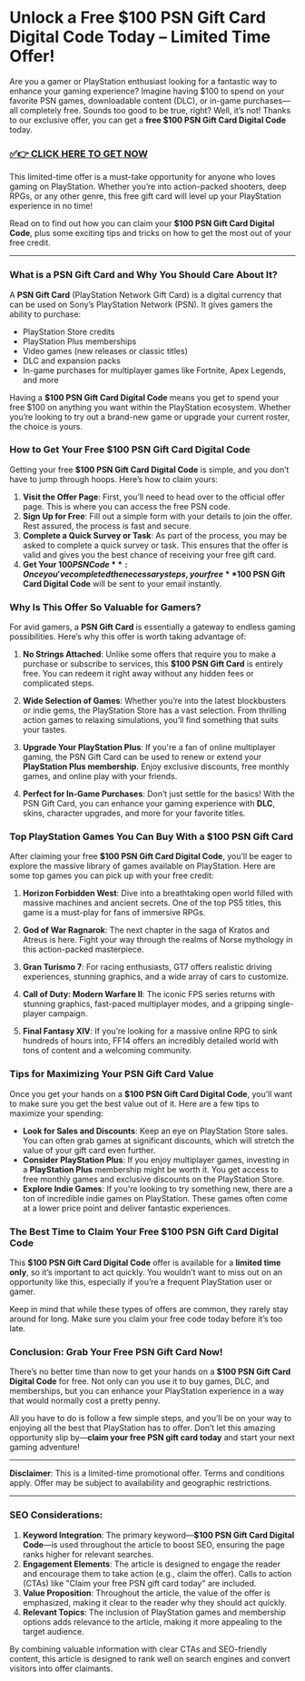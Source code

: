 # Unlock a Free $100 PSN Gift Card Digital Code Today – Limited Time Offer!

Are you a gamer or PlayStation enthusiast looking for a fantastic way to enhance your gaming experience? Imagine having $100 to spend on your favorite PSN games, downloadable content (DLC), or in-game purchases—all completely free. Sounds too good to be true, right? Well, it’s not! Thanks to our exclusive offer, you can get a **free $100 PSN Gift Card Digital Code** today.

### [✅👉 CLICK HERE TO GET NOW](https://freerewards.xyz/psn/go/)

This limited-time offer is a must-take opportunity for anyone who loves gaming on PlayStation. Whether you’re into action-packed shooters, deep RPGs, or any other genre, this free gift card will level up your PlayStation experience in no time!

Read on to find out how you can claim your **$100 PSN Gift Card Digital Code**, plus some exciting tips and tricks on how to get the most out of your free credit.

---

### What is a PSN Gift Card and Why You Should Care About It?

A **PSN Gift Card** (PlayStation Network Gift Card) is a digital currency that can be used on Sony’s PlayStation Network (PSN). It gives gamers the ability to purchase:

- PlayStation Store credits
- PlayStation Plus memberships
- Video games (new releases or classic titles)
- DLC and expansion packs
- In-game purchases for multiplayer games like Fortnite, Apex Legends, and more

Having a **$100 PSN Gift Card Digital Code** means you get to spend your free $100 on anything you want within the PlayStation ecosystem. Whether you’re looking to try out a brand-new game or upgrade your current roster, the choice is yours.

### How to Get Your Free $100 PSN Gift Card Digital Code

Getting your free **$100 PSN Gift Card Digital Code** is simple, and you don’t have to jump through hoops. Here’s how to claim yours:

1. **Visit the Offer Page**: First, you’ll need to head over to the official offer page. This is where you can access the free PSN code.
2. **Sign Up for Free**: Fill out a simple form with your details to join the offer. Rest assured, the process is fast and secure.
3. **Complete a Quick Survey or Task**: As part of the process, you may be asked to complete a quick survey or task. This ensures that the offer is valid and gives you the best chance of receiving your free gift card.
4. **Get Your $100 PSN Code**: Once you've completed the necessary steps, your free **$100 PSN Gift Card Digital Code** will be sent to your email instantly.

### Why Is This Offer So Valuable for Gamers?

For avid gamers, a **PSN Gift Card** is essentially a gateway to endless gaming possibilities. Here’s why this offer is worth taking advantage of:

1. **No Strings Attached**: Unlike some offers that require you to make a purchase or subscribe to services, this **$100 PSN Gift Card** is entirely free. You can redeem it right away without any hidden fees or complicated steps.
   
2. **Wide Selection of Games**: Whether you’re into the latest blockbusters or indie gems, the PlayStation Store has a vast selection. From thrilling action games to relaxing simulations, you’ll find something that suits your tastes.

3. **Upgrade Your PlayStation Plus**: If you're a fan of online multiplayer gaming, the PSN Gift Card can be used to renew or extend your **PlayStation Plus membership**. Enjoy exclusive discounts, free monthly games, and online play with your friends.

4. **Perfect for In-Game Purchases**: Don’t just settle for the basics! With the PSN Gift Card, you can enhance your gaming experience with **DLC**, skins, character upgrades, and more for your favorite titles.

### Top PlayStation Games You Can Buy With a $100 PSN Gift Card

After claiming your free **$100 PSN Gift Card Digital Code**, you’ll be eager to explore the massive library of games available on PlayStation. Here are some top games you can pick up with your free credit:

1. **Horizon Forbidden West**: Dive into a breathtaking open world filled with massive machines and ancient secrets. One of the top PS5 titles, this game is a must-play for fans of immersive RPGs.
   
2. **God of War Ragnarok**: The next chapter in the saga of Kratos and Atreus is here. Fight your way through the realms of Norse mythology in this action-packed masterpiece.

3. **Gran Turismo 7**: For racing enthusiasts, GT7 offers realistic driving experiences, stunning graphics, and a wide array of cars to customize.

4. **Call of Duty: Modern Warfare II**: The iconic FPS series returns with stunning graphics, fast-paced multiplayer modes, and a gripping single-player campaign.

5. **Final Fantasy XIV**: If you’re looking for a massive online RPG to sink hundreds of hours into, FF14 offers an incredibly detailed world with tons of content and a welcoming community.

### Tips for Maximizing Your PSN Gift Card Value

Once you get your hands on a **$100 PSN Gift Card Digital Code**, you’ll want to make sure you get the best value out of it. Here are a few tips to maximize your spending:

- **Look for Sales and Discounts**: Keep an eye on PlayStation Store sales. You can often grab games at significant discounts, which will stretch the value of your gift card even further.
- **Consider PlayStation Plus**: If you enjoy multiplayer games, investing in a **PlayStation Plus** membership might be worth it. You get access to free monthly games and exclusive discounts on the PlayStation Store.
- **Explore Indie Games**: If you're looking to try something new, there are a ton of incredible indie games on PlayStation. These games often come at a lower price point and deliver fantastic experiences.

### The Best Time to Claim Your Free $100 PSN Gift Card Digital Code

This **$100 PSN Gift Card Digital Code** offer is available for a **limited time only**, so it’s important to act quickly. You wouldn’t want to miss out on an opportunity like this, especially if you’re a frequent PlayStation user or gamer.

Keep in mind that while these types of offers are common, they rarely stay around for long. Make sure you claim your free code today before it’s too late.

### Conclusion: Grab Your Free PSN Gift Card Now!

There’s no better time than now to get your hands on a **$100 PSN Gift Card Digital Code** for free. Not only can you use it to buy games, DLC, and memberships, but you can enhance your PlayStation experience in a way that would normally cost a pretty penny.

All you have to do is follow a few simple steps, and you’ll be on your way to enjoying all the best that PlayStation has to offer. Don’t let this amazing opportunity slip by—**claim your free PSN gift card today** and start your next gaming adventure!

---

**Disclaimer**: This is a limited-time promotional offer. Terms and conditions apply. Offer may be subject to availability and geographic restrictions.

---

### SEO Considerations:

1. **Keyword Integration**: The primary keyword—**$100 PSN Gift Card Digital Code**—is used throughout the article to boost SEO, ensuring the page ranks higher for relevant searches.
2. **Engagement Elements**: The article is designed to engage the reader and encourage them to take action (e.g., claim the offer). Calls to action (CTAs) like "Claim your free PSN gift card today" are included.
3. **Value Proposition**: Throughout the article, the value of the offer is emphasized, making it clear to the reader why they should act quickly.
4. **Relevant Topics**: The inclusion of PlayStation games and membership options adds relevance to the article, making it more appealing to the target audience.
   
By combining valuable information with clear CTAs and SEO-friendly content, this article is designed to rank well on search engines and convert visitors into offer claimants.
